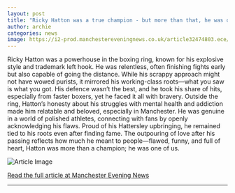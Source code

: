 ```yaml
---
layout: post
title: "Ricky Hatton was a true champion - but more than that, he was ours"
author: archie
categories: news
image: https://i2-prod.manchestereveningnews.co.uk/article32474803.ece/ALTERNATES/s1200/0_image.png
---
```

Ricky Hatton was a powerhouse in the boxing ring, known for his explosive style and trademark left hook. He was relentless, often finishing fights early but also capable of going the distance. While his scrappy approach might not have wowed purists, it mirrored his working-class roots—what you saw is what you got. His defence wasn’t the best, and he took his share of hits, especially from faster boxers, yet he faced it all with bravery. Outside the ring, Hatton’s honesty about his struggles with mental health and addiction made him relatable and beloved, especially in Manchester. He was genuine in a world of polished athletes, connecting with fans by openly acknowledging his flaws. Proud of his Hattersley upbringing, he remained tied to his roots even after finding fame. The outpouring of love after his passing reflects how much he meant to people—flawed, funny, and full of heart, Hatton was more than a champion; he was one of us.

![Article Image](https://i2-prod.manchestereveningnews.co.uk/article32474803.ece/ALTERNATES/s1200/0_image.png)

[Read the full article at Manchester Evening News](https://www.manchestereveningnews.co.uk/news/greater-manchester-news/ricky-hatton-true-champion-more-32474733)

---
